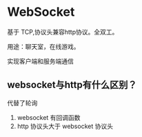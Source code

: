# WebSocket

基于 TCP,协议头兼容http协议。全双工。

用途：聊天室，在线游戏。



实现客户端和服务端通信

## websocket与http有什么区别？
代替了轮询

1. websocket 有回调函数
2. http 协议头大于 websocket 协议头

